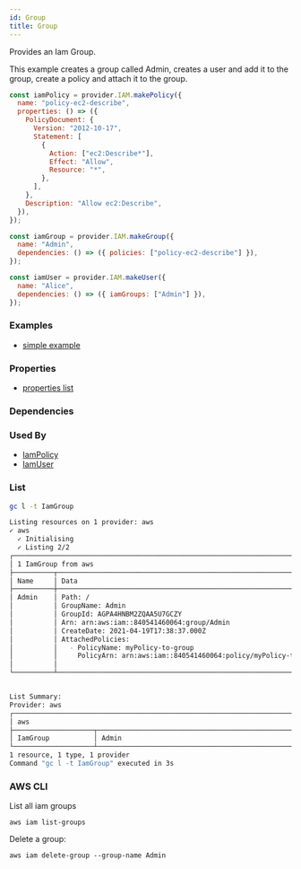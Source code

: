 ```yaml
---
id: Group
title: Group
---
```


Provides an Iam Group.

This example creates a group called Admin, creates a user and add it to the group, create a policy and attach it to the group.

```js
const iamPolicy = provider.IAM.makePolicy({
  name: "policy-ec2-describe",
  properties: () => ({
    PolicyDocument: {
      Version: "2012-10-17",
      Statement: [
        {
          Action: ["ec2:Describe*"],
          Effect: "Allow",
          Resource: "*",
        },
      ],
    },
    Description: "Allow ec2:Describe",
  }),
});

const iamGroup = provider.IAM.makeGroup({
  name: "Admin",
  dependencies: () => ({ policies: ["policy-ec2-describe"] }),
});

const iamUser = provider.IAM.makeUser({
  name: "Alice",
  dependencies: () => ({ iamGroups: ["Admin"] }),
});
```

### Examples

- [simple example](https://github.com/grucloud/grucloud/blob/main/examples/aws/iam/iam/iac.js)

### Properties

- [properties list](https://docs.aws.amazon.com/AWSJavaScriptSDK/latest/AWS/IAM.html#createGroup-property)

### Dependencies

### Used By

- [IamPolicy](./Policy.md)
- [IamUser](./User.md)

### List

```sh
gc l -t IamGroup
```

```sh
Listing resources on 1 provider: aws
✓ aws
  ✓ Initialising
  ✓ Listing 2/2
┌──────────────────────────────────────────────────────────────────────────────────────────────┐
│ 1 IamGroup from aws                                                                          │
├──────────┬────────────────────────────────────────────────────────────────────────────┬──────┤
│ Name     │ Data                                                                       │ Our  │
├──────────┼────────────────────────────────────────────────────────────────────────────┼──────┤
│ Admin    │ Path: /                                                                    │ Yes  │
│          │ GroupName: Admin                                                           │      │
│          │ GroupId: AGPA4HNBM2ZQAA5U7GCZY                                             │      │
│          │ Arn: arn:aws:iam::840541460064:group/Admin                                 │      │
│          │ CreateDate: 2021-04-19T17:38:37.000Z                                       │      │
│          │ AttachedPolicies:                                                          │      │
│          │   - PolicyName: myPolicy-to-group                                          │      │
│          │     PolicyArn: arn:aws:iam::840541460064:policy/myPolicy-to-group          │      │
│          │                                                                            │      │
└──────────┴────────────────────────────────────────────────────────────────────────────┴──────┘


List Summary:
Provider: aws
┌─────────────────────────────────────────────────────────────────────────────────────────────┐
│ aws                                                                                         │
├────────────────────┬────────────────────────────────────────────────────────────────────────┤
│ IamGroup           │ Admin                                                                  │
└────────────────────┴────────────────────────────────────────────────────────────────────────┘
1 resource, 1 type, 1 provider
Command "gc l -t IamGroup" executed in 3s
```

### AWS CLI

List all iam groups

```
aws iam list-groups
```

Delete a group:

```
aws iam delete-group --group-name Admin
```
